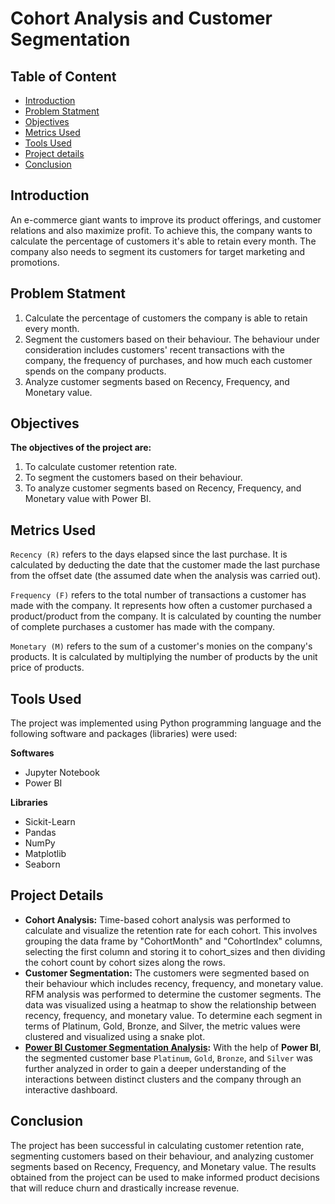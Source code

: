 <h1>Cohort Analysis and Customer Segmentation</h1>

<h2>Table of Content</h2>

<ul>
    <li><a href="#intro">Introduction</a></li>
    <li><a href="#statement">Problem Statment</a></li>
    <li><a href="#obj">Objectives</a></li>
    <li><a href="#metrics">Metrics Used</a></li>
    <li><a href="#tools">Tools Used</a></li>
    <li><a href="#details">Project details</a></li>
    <li><a href="#conclusion">Conclusion</a></li>
</ul>

<a id="intro"></a>
<h2>Introduction</h2>

An e-commerce giant wants to improve its product offerings, and customer relations and also maximize profit. To achieve this, the company wants to calculate the percentage of customers it's able to retain every month. The company also needs to segment its customers for target marketing and promotions.       
  
<a id="statement"></a>
<h2>Problem Statment</h2>

1. Calculate the percentage of customers the company is able to retain every month.
2. Segment the customers based on their behaviour. The behaviour under consideration includes customers' recent transactions with the company, the frequency of purchases, and how much each customer spends on the company products.
3. Analyze customer segments based on Recency, Frequency, and Monetary value.

<a id="obj"></a>
<h2>Objectives</h2>

<b>The objectives of the project are:</b>

1. To calculate customer retention rate.
2. To segment the customers based on their behaviour.
3. To analyze customer segments based on Recency, Frequency, and Monetary value with Power BI.

<a id="metrics"></a>
<h2>Metrics Used</h2>

<code>Recency (R)</code> refers to the days elapsed since the last purchase. It is calculated by deducting the date that the customer made the last purchase from the offset date (the assumed date when the analysis was carried out).

<code>Frequency (F)</code> refers to the total number of transactions a customer has made with the company. It represents how often a customer purchased a product/product from the company. It is calculated by counting the number of complete purchases a customer has made with the company.

<code>Monetary (M)</code> refers to the sum of a customer's monies on the company's products. It is calculated by multiplying the number of products by the unit price of products.

<a id="tools"></a>
<h2>Tools Used</h2>

The project was implemented using Python programming language and the following software and packages (libraries) were used:

<b>Softwares</b>

- Jupyter Notebook
- Power BI

<b>Libraries</b>

- Sickit-Learn
- Pandas
- NumPy
- Matplotlib
- Seaborn

<a id="details"></a>
<h2>Project Details</h2>

- <b>Cohort Analysis:</b> Time-based cohort analysis was performed to calculate and visualize the retention rate for each cohort. This involves grouping the data frame by "CohortMonth" and "CohortIndex" columns, selecting the first column and storing it to cohort_sizes and then dividing the cohort count by cohort sizes along the rows.
- <b>Customer Segmentation:</b> The customers were segmented based on their behaviour which includes recency, frequency, and monetary value. RFM analysis was performed to determine the customer segments. The data was visualized using a heatmap to show the relationship between recency, frequency, and monetary value. To determine each segment in terms of Platinum, Gold, Bronze, and Silver, the metric values were clustered and visualized using a snake plot.
- <b>[Power BI Customer Segmentation Analysis](https://app.powerbi.com/view?r=eyJrIjoiODVlOTFmZjYtYzRiNi00MTk0LWFhMDktOGJiMWEzNWJkYzNhIiwidCI6ImRmODY3OWNkLWE4MGUtNDVkOC05OWFjLWM4M2VkN2ZmOTVhMCJ9):</b> With the help of <b>Power BI</b>, the segmented customer base <code>Platinum</code>, `Gold`, `Bronze`, and `Silver` was further analyzed in order to gain a deeper understanding of the interactions between distinct clusters and the company through an interactive dashboard.

<a id="conclusion"></a>
<h2>Conclusion</h2>

The project has been successful in calculating customer retention rate, segmenting customers based on their behaviour, and analyzing customer segments based on Recency, Frequency, and Monetary value. The results obtained from the project can be used to make informed product decisions that will reduce churn and drastically increase revenue.
